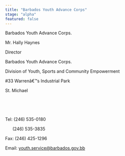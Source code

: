 ```yaml
---
title: "Barbados Youth Advance Corps"
stage: "alpha"
featured: false
---
```


Barbados Youth Advance Corps.

Mr. Hally Haynes

Director

Barbados Youth Advance Corps.

Division of Youth, Sports and Community Empowerment

#33 Warrenâ€™s Industrial Park

St. Michael

 

 

Tel: (246) 535-0180

      (246)
535-3835

Fax: (246) 425-1296

Email: youth.service@barbados.gov.bb